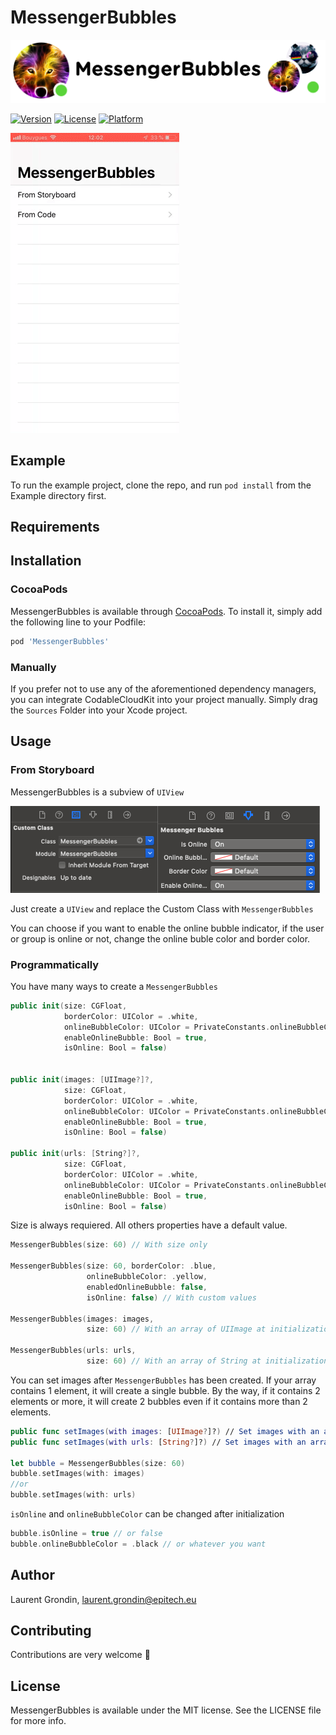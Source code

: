 # MessengerBubbles
![Banner](Screenshots/Banner.png?)

[![Version](https://img.shields.io/cocoapods/v/MessengerBubbles.svg?style=flat)](https://cocoapods.org/pods/MessengerBubbles)
[![License](https://img.shields.io/cocoapods/l/MessengerBubbles.svg?style=flat)](https://cocoapods.org/pods/MessengerBubbles)
[![Platform](https://img.shields.io/cocoapods/p/MessengerBubbles.svg?style=flat)](https://cocoapods.org/pods/MessengerBubbles)

![App Image](Screenshots/gif.gif?)

## Example

To run the example project, clone the repo, and run `pod install` from the Example directory first.

## Requirements

## Installation

### CocoaPods

MessengerBubbles is available through [CocoaPods](https://cocoapods.org). To install
it, simply add the following line to your Podfile:

```bash
pod 'MessengerBubbles'
```

### Manually

If you prefer not to use any of the aforementioned dependency managers, you can integrate CodableCloudKit into your project manually. Simply drag the `Sources` Folder into your Xcode project.

## Usage

### From Storyboard

MessengerBubbles is a subview of `UIView`

![Storyboard](Screenshots/Storyboard.png?)

Just create a `UIView` and replace the Custom Class with `MessengerBubbles`

You can choose if you want to enable the online bubble indicator, if the user or group is online or not, change the online buble color and border color.

### Programmatically

You have many ways to create a `MessengerBubbles`

```swift
public init(size: CGFloat,
            borderColor: UIColor = .white,
            onlineBubbleColor: UIColor = PrivateConstants.onlineBubbleColor,
            enableOnlineBubble: Bool = true,
            isOnline: Bool = false)


public init(images: [UIImage?]?,
            size: CGFloat,
            borderColor: UIColor = .white,
            onlineBubbleColor: UIColor = PrivateConstants.onlineBubbleColor,
            enableOnlineBubble: Bool = true,
            isOnline: Bool = false)

public init(urls: [String?]?,
            size: CGFloat,
            borderColor: UIColor = .white,
            onlineBubbleColor: UIColor = PrivateConstants.onlineBubbleColor,
            enableOnlineBubble: Bool = true,
            isOnline: Bool = false)
```

Size is always requiered. All others properties have a default value.

```swift
MessengerBubbles(size: 60) // With size only

MessengerBubbles(size: 60, borderColor: .blue, 
                 onlineBubbleColor: .yellow,
                 enabledOnlineBubble: false,
                 isOnline: false) // With custom values

MessengerBubbles(images: images,
                 size: 60) // With an array of UIImage at initialization

MessengerBubbles(urls: urls,
                 size: 60) // With an array of String at initialization
```

You can set images after `MessengerBubbles` has been created.
If your array contains 1 element, it will create a single bubble.
By the way, if it contains 2 elements or more, it will create 2 bubbles even if it contains more than 2 elements.

```swift
public func setImages(with images: [UIImage?]?) // Set images with an array of UIImage
public func setImages(with urls: [String?]?) // Set images with an array of String

let bubble = MessengerBubbles(size: 60)
bubble.setImages(with: images)
//or
bubble.setImages(with: urls)
```

`isOnline` and `onlineBubbleColor` can be changed after initialization

```swift
bubble.isOnline = true // or false
bubble.onlineBubbleColor = .black // or whatever you want
```

## Author

Laurent Grondin, laurent.grondin@epitech.eu

## Contributing
Contributions are very welcome 🙌

## License

MessengerBubbles is available under the MIT license. See the LICENSE file for more info.
